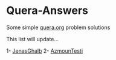 # Quera-Answers
Some simple [quera.org](quera.org) problem solutions

This list will update...

1- [JenasGhalb](https://quera.org/problemset/308/)
2- [AzmounTesti](https://quera.org/problemset/148640/)
